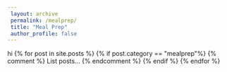 ```yaml
---
 layout: archive
 permalink: /mealprep/
 title: "Meal Prep"
 author_profile: false
---
```

hi
{% for post in site.posts %}
  {% if post.category == "mealprep"%}
    {% comment %} List posts... {% endcomment %}
  {% endif %}
{% endfor %}

